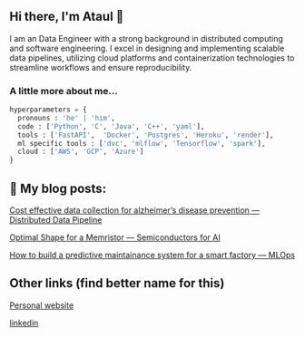 ## Hi there, I'm Ataul 👋


I am an Data Engineer with a strong background in distributed computing and software engineering. I excel in designing and implementing scalable data pipelines, utilizing cloud platforms and containerization technologies to streamline workflows and ensure reproducibility.

### A little more about me...  

```python
hyperparameters = {
  pronouns : 'he' | 'him',
  code : ['Python', 'C', 'Java', 'C++', 'yaml'],
  tools : ['FastAPI',  'Docker', 'Postgres', 'Heroku', 'render'],
  ml specific tools : ['dvc', 'mlflow', 'Tensorflow', 'spark'],
  cloud : ['AWS', 'GCP', 'Azure']
}
```

## 📕 My blog posts:
[Cost effective data collection for alzheimer’s disease prevention — Distributed Data Pipeline](https://medium.com/@ataul.akbar/cost-effective-data-collection-for-alzheimers-disease-prevention-distributed-data-pipeline-c5896424412b)

[Optimal Shape for a Memristor — Semiconductors for AI](https://medium.com/@ataul.akbar/optimal-shape-for-a-memristor-semiconductors-for-ai-13a2a6825b85)

[How to build a predictive maintainance system for a smart factory — MLOps](https://medium.com/@ataul.akbar/how-to-build-a-predictive-maintainance-system-for-a-smart-factory-mlops-2b251434d7c3)


## Other links (find better name for this)
[Personal website](https://ataulakbar.wixsite.com/dweb)

[linkedin](https://www.linkedin.com/in/ataul-akbar-356993169/)
<!--
**ataul-ui/ataul-ui** is a ✨ _special_ ✨ repository because its `README.md` (this file) appears on your GitHub profile.

Here are some ideas to get you started:

- 🔭 I’m currently working on ...
- 🌱 I’m currently learning ...
- 👯 I’m looking to collaborate on ...
- 🤔 I’m looking for help with ...
- 💬 Ask me about ...
- 📫 How to reach me: ...
- 😄 Pronouns: ...
- ⚡ Fun fact: ...
-->
